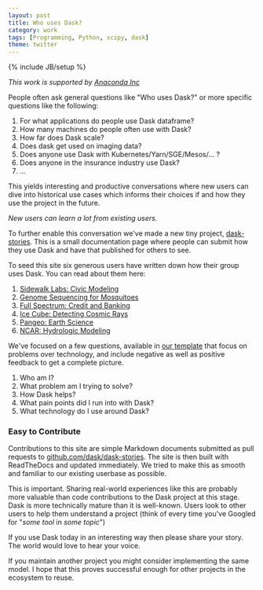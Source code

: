 ```yaml
---
layout: post
title: Who uses Dask?
category: work
tags: [Programming, Python, scipy, dask]
theme: twitter
---
```

{% include JB/setup %}

*This work is supported by [Anaconda Inc](http://anaconda.com)*

People often ask general questions like "Who uses Dask?" or more specific
questions like the following:

1.  For what applications do people use Dask dataframe?
2.  How many machines do people often use with Dask?
3.  How far does Dask scale?
4.  Does dask get used on imaging data?
5.  Does anyone use Dask with Kubernetes/Yarn/SGE/Mesos/... ?
6.  Does anyone in the insurance industry use Dask?
6.  ...

This yields interesting and productive conversations where new users can dive
into historical use cases which informs their choices if and how they use the
project in the future.

*New users can learn a lot from existing users.*

To further enable this conversation we've made a new tiny project,
[dask-stories](https://dask-stories.readthedocs.io).  This is a small
documentation page where people can submit how they use Dask and have that
published for others to see.

To seed this site six generous users have written down how their group uses
Dask.  You can read about them here:

1.  [Sidewalk Labs: Civic Modeling](http://dask-stories.readthedocs.io/en/latest/sidewalk-labs.html)
2.  [Genome Sequencing for Mosquitoes](http://dask-stories.readthedocs.io/en/latest/mosquito-sequencing.html)
3.  [Full Spectrum: Credit and Banking](http://dask-stories.readthedocs.io/en/latest/fullspectrum.html)
4.  [Ice Cube: Detecting Cosmic Rays](http://dask-stories.readthedocs.io/en/latest/icecube-cosmic-rays.html)
5.  [Pangeo: Earth Science](http://dask-stories.readthedocs.io/en/latest/pangeo.html)
6.  [NCAR: Hydrologic Modeling](http://dask-stories.readthedocs.io/en/latest/hydrologic-modeling.html)

We've focused on a few questions, available in [our
template](http://dask-stories.readthedocs.io/en/latest/template.html) that
focus on problems over technology, and include negative as well as positive
feedback to get a complete picture.

1.  Who am I?
2.  What problem am I trying to solve?
3.  How Dask helps?
4.  What pain points did I run into with Dask?
5.  What technology do I use around Dask?


### Easy to Contribute

Contributions to this site are simple Markdown documents submitted as pull
requests to
[github.com/dask/dask-stories](https://github.com/dask/dask-stories).  The site
is then built with ReadTheDocs and updated immediately.  We tried to make this
as smooth and familiar to our existing userbase as possible.

This is important.  Sharing real-world experiences like this are probably more
valuable than code contributions to the Dask project at this stage.  Dask is
more technically mature than it is well-known.  Users look to other users to
help them understand a project (think of every time you've Googled for "*some
tool* in *some topic*")

If you use Dask today in an interesting way then please share your story.
The world would love to hear your voice.

If you maintain another project you might consider implementing the same model.
I hope that this proves successful enough for other projects in the ecosystem
to reuse.
